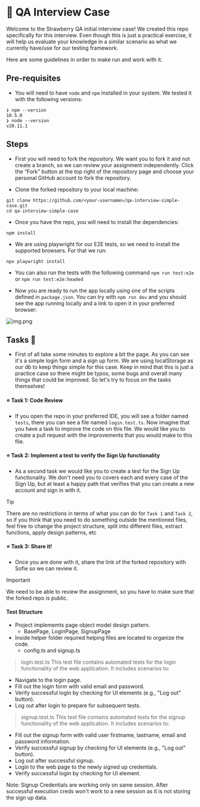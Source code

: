 # 🍓 QA Interview Case
Welcome to the Strawberry QA initial interview case! We created this repo specifically for this interview.
Even though this is just a practical exercise, it will help us evaluate your knowledge in a similar scenario as what we currently have/use for our testing framework.

Here are some guidelines in order to make run and work with it.

## Pre-requisites
- You will need to have `node` and `npm` installed in your system. We tested it with the following versions:
```shell
❯ npm --version
10.5.0
❯ node --version
v20.11.1
```

## Steps

- First you will need to fork the repository. We want you to fork it and not create a branch, so we can review your assignment independently. Click the “Fork” button at the top right of the repository page and choose your personal GitHub account to fork the repository.

- Clone the forked repository to your local machine:
```shell
git clone https://github.com/<your-username>/qa-interview-simple-case.git
cd qa-interview-simple-case
```

- Once you have the repo, you will need to install the dependencies:
```shell
npm install
```

- We are using playwright for our E2E tests, so we need to install the supported browsers. For that we run:
```shell
npx playwright install
```

- You can also run the tests with the following command `npm run test:e2e` or `npm run test:e2e:headed`

- Now you are ready to run the app locally using one of the scripts defined in `package.json`. You can try with `npm run dev` and you should see the app running locally and a link to open it in your preferred browser:

![img.png](img.png)

## Tasks 📘
- First of all take some minutes to explore a bit the page. As you can see it's a simple login form and a sign up form. We are using localStorage as our db to keep things simple for this case. Keep in mind that this is just a practice case so there might be typos, some bugs and overall many things that could be improved. So let's try to focus on the tasks themselves!

#### ⭐ Task 1: Code Review
- If you open the repo in your preferred IDE, you will see a folder named `tests`, there you can see a file named `login.test.ts`. Now imagine that you have a task to improve the code on this file. We would like you to create a pull request with the improvements that you would make to this file.

#### ⭐ Task 2: Implement a test to verify the Sign Up functionality
- As a second task we would like you to create a test for the Sign Up functionality. We don't need you to covers each and every case of the Sign Up, but at least a happy path that verifies that you can create a new account and sign in with it.

> [!TIP]
> There are no restrictions in terms of what you can do for `Task 1` and `Task 2`, so if you think that you need to do something outside the mentioned files, feel free to change the project structure, split into different files, extract functions, apply design patterns, etc

#### ⭐ Task 3: Share it!
- Once you are done with it, share the link of the forked repository with Sofie so we can review it.

> [!IMPORTANT]
> We need to be able to review the assignment, so you have to make sure that the forked repo is public.

#### Test Structure
- Project implememts page object model design pattern.
    - BasePage, LoginPage, SignupPage
- Inside helper folder required helping files are located to organize the code.
    -  config.ts and signup.ts

> login.test.ts
This test file contains automated tests for the login functionality of the web application. It includes scenarios to:

- Navigate to the login page.
- Fill out the login form with valid email and password.
- Verify successful login by checking for UI elements (e.g., "Log out" button).
- Log out after login to prepare for subsequent tests.

> signup.test.ts
This test file contains automated tests for the signup functionality of the web application. It includes scenarios to:

- Fill out the signup form with valid user firstname, lastname, email and password information.
- Verify successful signup by checking for UI elements (e.g., "Log out" button).
- Log out after successful signup.
- Login to the web page to the newly signed up credentials.
- Verify successful login by checking for UI element.

Note: Signup Credentials are working only on same session. After successful execution creds won't work to a new session as it is not storing the sign up data.